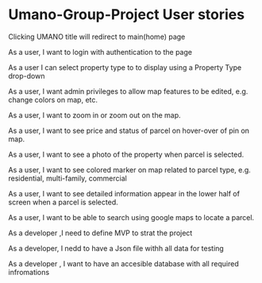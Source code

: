 # Umano-Group-Project User stories

Clicking UMANO title will redirect to main(home) page

As a user, I want to login with authentication to the page
  
As a user I can select property type to to display using a Property Type drop-down
 
As a user, I want admin privileges to allow map features to be edited, e.g. change colors on map, etc.

As a user, I want to zoom in or zoom out on the map.

As a user, I want to see price and status of parcel on hover-over of pin on map.
 
As a user, I want to see a photo of the property when parcel is selected.

As a user, I want to see colored marker on map related to parcel type, e.g. residential, multi-family, commercial

As a user, I want to see detailed information appear in the lower half of screen when a parcel is selected.

As a user, I want to be able to search using google maps to locate a parcel.

As a developer ,I need to define MVP to strat the project
 
As a developer, I nedd to have a Json file withh all data for testing
 
As a developer , I want to have an accesible database with all required infromations
